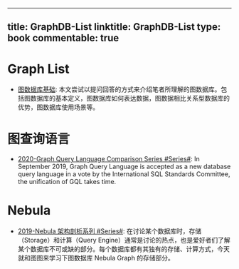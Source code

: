 
---
title: GraphDB-List
linktitle: GraphDB-List
type: book
commentable: true
---

# Graph List

- [图数据库基础](https://zhuanlan.zhihu.com/p/50171330): 本文尝试以提问回答的方式来介绍笔者所理解的图数据库。包括图数据库的基本定义，图数据库如何表达数据，图数据相比关系型数据库的优势，图数据库使用场景等。

# 图查询语言

- [2020-Graph Query Language Comparison Series #Series#](https://nebula-graph.io/en/posts/graph-query-language-comparison-cypher-gremlin-ngql/): In September 2019, Graph Query Language is accepted as a new database query language in a vote by the International SQL Standards Committee, the unification of GQL takes time.

# Nebula

- [2019-Nebula 架构剖析系列 #Series#](https://mp.weixin.qq.com/s/Vuv5jfMXBGCO5eHOY1dCKw): 在讨论某个数据库时，存储（Storage）和计算（Query Engine）通常是讨论的热点，也是爱好者们了解某个数据库不可或缺的部分。每个数据库都有其独有的存储、计算方式，今天就和图图来学习下图数据库 Nebula Graph 的存储部分。

    